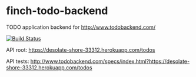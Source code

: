 # finch-todo-backend

TODO application backend for http://www.todobackend.com/

[![Build Status](https://travis-ci.org/ilya-murzinov/finch-todo-backend.svg?branch=master)](https://travis-ci.org/ilya-murzinov/finch-todo-backend)

API root: https://desolate-shore-33312.herokuapp.com/todos

API tests: http://www.todobackend.com/specs/index.html?https://desolate-shore-33312.herokuapp.com/todos
